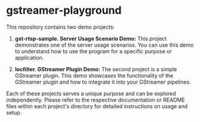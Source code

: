 # gstreamer-playground

This repository contains two demo projects:

1. **gst-rtsp-sample. Server Usage Scenario Demo:** This project demonstrates one of the server usage scenarios. You can use this demo to understand how to use the program for a specific purpose or application.

2. **locfilter. GStreamer Plugin Demo:** The second project is a simple GStreamer plugin. This demo showcases the functionality of the GStreamer plugin and how to integrate it into your GStreamer pipelines.

Each of these projects serves a unique purpose and can be explored independently. Please refer to the respective documentation or README files within each project's directory for detailed instructions on usage and setup.